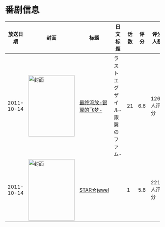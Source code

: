 # 番剧信息

|放送日期|封面|标题|日文标题|话数|评分|评分人数|
|---|---|---|---|---|---|---|
|2011-10-14|<img src="//lain.bgm.tv/pic/cover/c/7c/ec/12081_I4fGF.jpg" alt="封面" style="width:150px;height:200px;object-fit:cover;">|[最终流放-银翼的飞梦-](https://bangumi.tv/subject/12081)|ラストエグザイル-銀翼のファム-|21|6.6|1268人评分|
|2011-10-14|<img src="/img/no_icon_subject.png" alt="封面" style="width:150px;height:200px;object-fit:cover;">|[STAR☆jewel](https://bangumi.tv/subject/28164)||1|5.8|221人评分|
